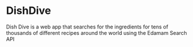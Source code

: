 # DishDive

Dish Dive is a web app that searches for the ingredients for tens of thousands of different recipes around the world using the Edamam Search API
